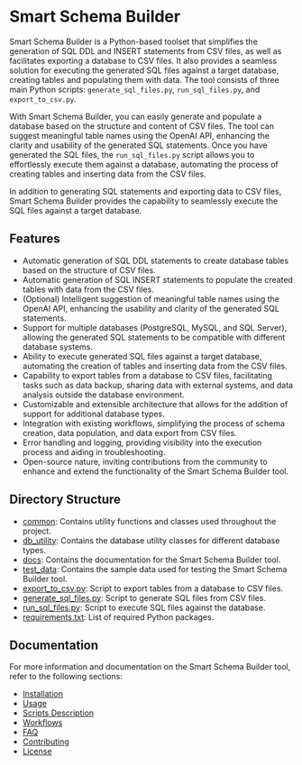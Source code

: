 # Smart Schema Builder

Smart Schema Builder is a Python-based toolset that simplifies the generation of SQL DDL and INSERT statements from CSV files, as well as facilitates exporting a database to CSV files. It also provides a seamless solution for executing the generated SQL files against a target database, creating tables and populating them with data. The tool consists of three main Python scripts: `generate_sql_files.py`, `run_sql_files.py`, and `export_to_csv.py`.

With Smart Schema Builder, you can easily generate and populate a database based on the structure and content of CSV files. The tool can suggest meaningful table names using the OpenAI API, enhancing the clarity and usability of the generated SQL statements. Once you have generated the SQL files, the `run_sql_files.py` script allows you to effortlessly execute them against a database, automating the process of creating tables and inserting data from the CSV files.

In addition to generating SQL statements and exporting data to CSV files, Smart Schema Builder provides the capability to seamlessly execute the SQL files against a target database.

## Features

- Automatic generation of SQL DDL statements to create database tables based on the structure of CSV files.
- Automatic generation of SQL INSERT statements to populate the created tables with data from the CSV files.
- (Optional) Intelligent suggestion of meaningful table names using the OpenAI API, enhancing the usability and clarity of the generated SQL statements.
- Support for multiple databases (PostgreSQL, MySQL, and SQL Server), allowing the generated SQL statements to be compatible with different database systems.
- Ability to execute generated SQL files against a target database, automating the creation of tables and inserting data from the CSV files.
- Capability to export tables from a database to CSV files, facilitating tasks such as data backup, sharing data with external systems, and data analysis outside the database environment.
- Customizable and extensible architecture that allows for the addition of support for additional database types.
- Integration with existing workflows, simplifying the process of schema creation, data population, and data export from CSV files.
- Error handling and logging, providing visibility into the execution process and aiding in troubleshooting.
- Open-source nature, inviting contributions from the community to enhance and extend the functionality of the Smart Schema Builder tool.

## Directory Structure

- [common](./common): Contains utility functions and classes used throughout the project.
- [db_utility](./db_utility): Contains the database utility classes for different database types.
- [docs](./docs): Contains the documentation for the Smart Schema Builder tool.
- [test_data](./test_data): Contains the sample data used for testing the Smart Schema Builder tool.
- [export_to_csv.py](./export_to_csv.py): Script to export tables from a database to CSV files.
- [generate_sql_files.py](./generate_sql_files.py): Script to generate SQL files from CSV files.
- [run_sql_files.py](./run_sql_files.py): Script to execute SQL files against the database.
- [requirements.txt](./requirements.txt): List of required Python packages.

## Documentation

For more information and documentation on the Smart Schema Builder tool, refer to the following sections:

- [Installation](./docs/installation.md)
- [Usage](./docs/usage.md)
- [Scripts Description](./docs/scripts_description.md)
- [Workflows](./docs/workflows.md)
- [FAQ](./docs/faq.md)
- [Contributing](./docs/contributing.md)
- [License](./docs/license.md)